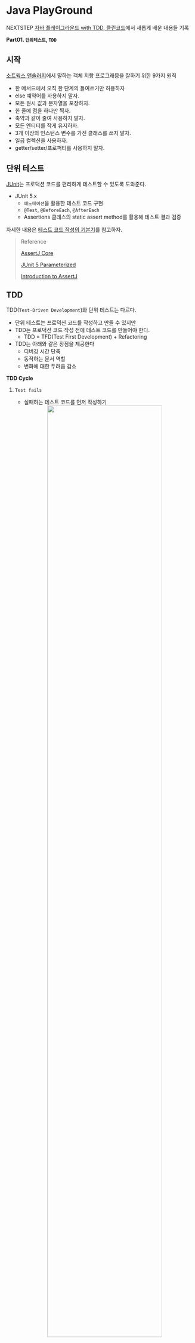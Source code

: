 # Java PlayGround

NEXTSTEP [자바 플레이그라운드 with TDD, 클린코드](https://edu.nextstep.camp/c/9WPRB0ys/)에서 새롭게 배운 내용들 기록

**Part01. `단위테스트`, `TDD`**

## 시작

[소트웍스 앤솔러지](http://www.yes24.com/Product/Goods/3290339)에서 말하는 객체 지향 프로그래믕을 잘하기 위한 9가지 원칙

- 한 메서드에서 오직 한 단계의 들여쓰기만 허용하자
- else 예약어를 사용하지 말자.
- 모든 원시 값과 문자열을 포장하자.
- 한 줄에 점을 하나만 찍자.
- 축약과 같이 줄여 사용하지 말자.
- 모든 엔티티를 작게 유지하자.
- 3개 이상의 인스턴스 변수를 가진 클래스를 쓰지 말자.
- 일급 컬렉션을 사용하자.
- getter/setter/프로퍼티를 사용하지 말자.

## 단위 테스트

[JUnit](https://junit.org/junit5/)는 프로덕션 코드를 편리하게 테스트할 수 있도록 도와준다.

- JUnit 5.x
  - `애노테이션`을 활용한 테스트 코드 구현
  - `@Test`, `@BeforeEach`, `@AfterEach`
  - Assertions 클래스의 static assert method를 활용해 테스트 결과 검증

자세한 내용은 [테스트 코드 작성의 기본기](https://data-make.tistory.com/733)를 참고하자.

> Reference
>
> [AssertJ Core](https://joel-costigliola.github.io/assertj/assertj-core.html)
> 
> [JUnit 5 Parameterized](https://www.baeldung.com/parameterized-tests-junit-5)
> 
> [Introduction to AssertJ](https://www.baeldung.com/introduction-to-assertj)

## TDD

TDD(`Test-Driven Development`)와 단위 테스트는 다르다.
- 단위 테스트는 프로덕션 코드를 작성하고 만들 수 있지만
- TDD는 프로덕션 코드 작성 전에 테스트 코드를 만들어야 한다.
  - TDD = TFD(Test First Development) + Refactoring
- TDD는 아래와 같은 장점을 제공한다
  - 디버깅 시간 단축
  - 동작하는 문서 역할
  - 변화에 대한 두려움 감소

**TDD Cycle**

  1. `Test fails`
     - 실패하는 테스트 코드를 먼저 작성하기
      <center><img src="https://raw.githubusercontent.com/jihunparkme/blog/main/img/next-step/fail-test-code.png" width="80%"></center>

  2. `Test passes`
     - Compile Error 해결을 위한 Class, Method 생성
     - 테스트 성공을 위한 Method 세부 로직 구현
  3. `Refactor` (production + test)
     - 테스트 코드가 성공했다면 Refactoring & Test
  4. `Repeat`

**TDD 원칙**

- 실패하는 단위 테스트를 작성할 때까지 프로덕션 코드를 작성하지 않기
- 컴파일은 실패하지 않으면서 실행이 실패하는 정도로만 단위 테스트 작성하기
- 현재 실패하는 테스트를 통과할 정도로만 실제 코드 작성하기

**TDD Tip**

- 테스트하기 쉬운 코드를 만들기 위해 `도메인 기반으로 테스트`를 할 수 있도록 `객체 설계를 분리`하자.
- 테스트 코드를 작성하면서 Class, Method를 만들어 나가자.
- 하나의 테스트 케이스를 완성한 후 커밋을 하는 것이 명확하다.
- TDD가 어렵다면 문제를 작은 단위로 쪼개서 구현해보기
- 객체 필드를 사용해서 상태 확인을 하지 말고, `객체에게 메시지를 보내서 상태`를 확인하도록 하자.
- public method를 통해 대부분이 테스트가 가능하므로, 모든 private method를 테스트하지 않아도 된다.
- 테스트 값은 가능한 `경계값을 사용`하자.
- 도메인 테스트를 할 때 getter 메서드를 사용해서 값을 비교하지 말고 `객체 자체를 비교`해보자.

**테스트 가능한 코드 만들기**

TDD는 테스트하기 힘든 코드를 테스트 가능한 구조로 만드는 것이 중요!

- 메서드와 클래스를 계속 쪼개보자.
- 레거시 코드를 리펙터링하려면, `기존 메서드 시그니처를 변경하지 않고 테스트 가능한 코드로` 만들어 보자.
  - 그렇게 테스트 코드를 만든 상태에서 점진적으로 리펙터링을 수행하자.
    ```java
    public class Car {
        public void move() {
            if (getRandomNo() >= FORWARD_NUM) {
            }
        }

        // private to protected to be testable
        protected int getRandomNo() {
            Random random = new Random();
            return random.nextInt(MAX_BOUND);
        }
    }

    // Test Code
    Car car = new Car("aaron") {
        @Override
        protected int getRandomNo() {
           return 3;
        }
    }
    ```
  - 이후 안정화가 되면 `테스트하기 어려운 코드를 분리`하자.
    ```java
    public void move(int randomNo) { // use parameter
        if (randomNo >= FORWARD_NUM) {
        }
     }
    ```
- 테스트를 위해 인터페이스로 분리하여 의존성을 주입시켜줄 수도 있다.
  - 수정이 자주 발생하는 로직은 인터페이스로 추상화시켜보자.

  ```java
  @FunctionalInterface
  public interface MovingStrategy {
      boolean movable();
  }

  public class RandomMovingStrategy implements MovingStrategy {
      //...
      @Override
      public boolean movable() {
          return getRandomNo() >= FORWARD_NUM;
      }

      protected int getRandomNo() {
          Random random = new Random();
          return random.nextInt(MAX_BOUND);
      }
  }

  public class Car {
      //...
      public void move(MovingStrategy movingStrategy) { // Dependency Injection
        if (movingStrategy.moveable()) {
        }
      }
  }

  // Test Code
  car.move(() -> true);
  ``` 

## 원시값과 문자열 포장

원시값을 포장한 객체(하나의 원시값을 가진 객체)

- 클래스를 작게 만들면서 단일 책임 원칙을 잘 지킬 수 있게 된다.
- 값에 대한 범위를 객체가 책임지면서 안전하게 값을 작성할 수게 된다.
- 외부에 의해서 값이 변경될 수 없는 불변 객체(Value Object)로 만들어 보자.
  - 변경이 사이드 이펙트를 발생시키지 않고, 한 지점에 국한되어 변경을 가할 수 있어야 잘 설계된 객체지향이라고 할 수 있다.

```java
/*
 * 불변 객체 : 객체의 값을 변경하지 않고 새로운 인스턴스를 반환
 * 단점은 GC가 많이 발생하여 성능 저하 이슈가 발생할 가능성이 있다.
 */
public Position move() {
    return new Position(position + 1);
}

/*
 * 가변 객체 : 객체의 값을 변경하여 자기 자신을 반환
 */
public Position move() {
    position = position + 1;
    return this; 
}
```

.

원시값 포장하기

**Before**

```java
public Class Car {
    private final String name;
    private int position = 0;
    //...
}
```

**After**

```java
public class Name {
    private final String name;

    public Name(String name) {
        this.name = name;
    }
    //..
}

public class Position {
    private final int position;

    public Position(int position) {
        this.position = position;
    }
    //..
}

public Class Car {
    private final Name name;
    private Position position;
    //...
}
```

## 일급 컬렉션

원시값을 포장하는 것과 같이 컬렉션을 포장하는 것을 의미(하나의 컬렉션을 가진 객체)

```java
public class Cars {
    private final List<Car> cars;

    public Cars(List<Car> cars) {
        this.cars = cars;
    }
    //..
}
```

## ETC

**Java Tip**

- `고정된 값은 상수`로 표현하기

```java
/**********
 * Before
 */
public class BallNumber {
    //...
    public BallNumber(int no) {
        if (no < 0 || no > 9) {
        }
        //...
    }
}

/**********
 * After
 */
public class BallNumber {
    public static final int MIN_NO = 0;
    public static final int MAX_NO = 9;
    //...
    public BallNumber(int no) {
        if (no < MIN_NO || no > MAX_NO) {
            throw new IllegalArgumentException("볼 숫자는 1부터 9사이로 입력해야 합니다.");
        }
        this.no = no;
    }
}
```

- 객체 필드를 사용해서 상태 확인을 하지 말고, 객체지향스럽게 `객체에게 메시지를 보내서 상태를 확인`하기

```java
/**********
 * Before
 */ 
if (result == BallStatus.STRIKE) {
}

/**********
 * After
 */
public enum BallStatus {
    NOTHING, BALL, STRIKE;
    //...
    public boolean isStrike() {
        return this == BallStatus.STRIKE;
    }
}

if (result.isStrike()) {
}
```

- 메서드 추출을 통해 역할을 명확하게 구분하기
  - 메서드는 `짧고`, `한 가지 작업만 수행하고`, `서술적 이름`으로 만들자.

```java
/**********
 * Before
 */
private List<Ball> makeBalls(List<Integer> balls) {

    if (balls.size() < BALL_SIZE || balls.size() > BALL_SIZE) {
        throw new IllegalArgumentException("숫자는 세자리로 입력해야 합니다.");
    }

    Set<Integer> set = new HashSet<>();
    for (Integer ball : balls) {
        set.add(ball);
    }

    if (set.size() != BALL_SIZE) {
        throw new IllegalArgumentException("중복되지 않는 숫자를 입력해야 합니다.");
    }

    List<Ball> result = new ArrayList<>();
    for (int i = 0; i < BALL_SIZE; i++) {
        result.add(new Ball(i + 1, new BallNumber(balls.get(i))));
    }

    return result;
}

/**********
 * After
 */
private List<Ball> makeBalls(List<Integer> balls) {
    checkBallSize(balls);
    checkBallDuplication(balls);

    List<Ball> result = new ArrayList<>();
    for (int i = 0; i < BALL_SIZE; i++) {
        result.add(new Ball(i + 1, new BallNumber(balls.get(i))));
    }

    return result;
}

private void checkBallDuplication(List<Integer> balls) {
    Set<Integer> set = new HashSet<>();
    for (Integer ball : balls) {
        set.add(ball);
    }

    if (set.size() != BALL_SIZE) {
        throw new IllegalArgumentException("중복되지 않는 숫자를 입력해야 합니다.");
    }
}

private void checkBallSize(List<Integer> balls) {
    if (balls.size() < BALL_SIZE || balls.size() > BALL_SIZE) {
        throw new IllegalArgumentException("숫자는 세자리로 입력해야 합니다.");
    }
}
```

## Commit Message Conventions

[Commit Message Conventions](https://gist.github.com/stephenparish/9941e89d80e2bc58a153#message-body)

**Format of the commit message**

```text
<type>(<scope>): <subject>
<BLANK LINE>
<body>
<BLANK LINE>
<footer>
```

- type

  ```text
  feat (feature)
  fix (bug fix)
  docs (documentation)
  style (formatting, missing semi colons, …)
  refactor
  test (when adding missing tests)
  chore (maintain)
  ```

- scope
  - 커밋 변경 위치를 지정하는 모든 것
- subject
  - 명령형, 현재 시제 사용
- body
  - 변화에 대한 동기와 이전 코드와의 대조
- footer
  - 주요 변경 사항

**example**

```text
feat($browser): onUrlChange event (popstate/hashchange/polling)

Added new event to $browser:
- forward popstate event if available
- forward hashchange event if popstate not available
- do polling when neither popstate nor hashchange available

Breaks $browser.onHashChange, which was removed (use onUrlChange instead)
```

```text
fix($compile): couple of unit tests for IE9

Older IEs serialize html uppercased, but IE9 does not...
Would be better to expect case insensitive, unfortunately jasmine does
not allow to user regexps for throw expectations.

Closes #392
Breaks foo.bar api, foo.baz should be used instead
```

## Java Code Conventions

[Java Code Conventions](https://data-make.tistory.com/734)